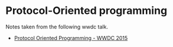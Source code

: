# Protocol-Oriented programming

Notes taken from the following wwdc talk.
* [Protocol Oriented Programming - WWDC 2015](https://developer.apple.com/videos/play/wwdc2015/408/)

